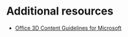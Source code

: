 

# Additional resources

- [Office 3D Content Guidelines for Microsoft](https://aka.ms/Office3Dcontent)
